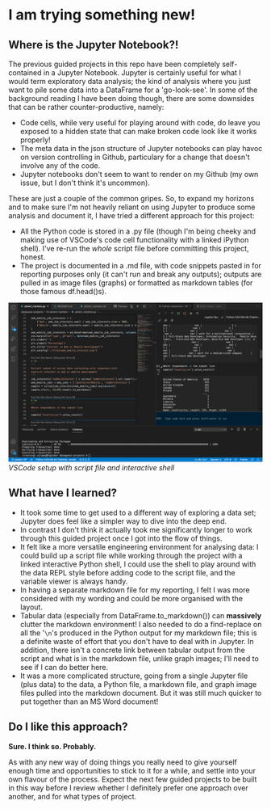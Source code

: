 # I am trying something new!

## Where is the Jupyter Notebook?!

The previous guided projects in this repo have been completely self-contained in a Jupyter Notebook. Jupyter is certainly useful for what I would term exploratory data analysis; the kind of analysis where you just want to pile some data into a DataFrame for a 'go-look-see'. In some of the background reading I have been doing though, there are some downsides that can be rather counter-productive, namely:

- Code cells, while very useful for playing around with code, do leave you exposed to a hidden state that can make broken code look like it works properly!
- The meta data in the json structure of Jupyter notebooks can play havoc on version controlling in Github, particulary for a change that doesn't involve any of the code.
- Jupyter notebooks don't seem to want to render on my Github (my own issue, but I don't think it's uncommon).

These are just a couple of the common gripes. So, to expand my horizons and to make sure I'm not heavily reliant on using Jupyter to produce some analysis and document it, I have tried a different approach for this project:

- All the Python code is stored in a .py file (though I'm being cheeky and making use of VSCode's code cell functionality with a linked iPython shell). I've re-run the *whole* script file before committing this project, honest.
- The project is documented in a .md file, with code snippets pasted in for reporting purposes only (it can't run and break any outputs); outputs are pulled in as image files (graphs) or formatted as markdown tables (for those famous df.head()s).

![VSC screenshot](./files/vsc_screenshot.png)
*VSCode setup with script file and interactive shell*

## What have I learned?

- It took some time to get used to a different way of exploring a data set; Jupyter does feel like a simpler way to dive into the deep end.
- In contrast I don't think it actually took me significantly longer to work through this guided project once I got into the flow of things.
- It felt like a more versatile engineering environment for analysing data: I could build up a script file while working through the project with a linked interactive Python shell, I could use the shell to play around with the data REPL style before adding code to the script file, and the variable viewer is always handy.
- In having a separate markdown file for my reporting, I felt I was more considered with my wording and could be more organised with the layout.
- Tabular data (especially from DataFrame.to_markdown()) can **massively** clutter the markdown environment! I also needed to do a find-replace on all the '`\n`'s produced in the Python output for my markdown file; this is a definite waste of effort that you don't have to deal with in Jupyter. In addition, there isn't a concrete link between tabular output from the script and what is in the markdown file, unlike graph images; I'll need to see if I can do better here.
- It was a more complicated structure, going from a single Jupyter file (plus data) to the data, a Python file, a markdown file, and graph image files pulled into the markdown document. But it was still much quicker to put together than an MS Word document!

## Do I like this approach?

**Sure. I think so. Probably.**

As with any new way of doing things you really need to give yourself enough time and opportunities to stick to it for a while, and settle into your own flavour of the process. Expect the next few guided projects to be built in this way before I review whether I definitely prefer one approach over another, and for what types of project.